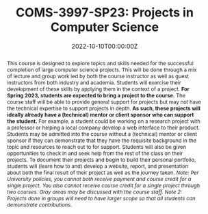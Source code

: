 ---
type: "courses"
title: "COMS-3997-SP23: Projects in Computer Science"
position: "Instructor of Record"
semesters: "Spring 2023"
dayTime: "TBD" #M 6:10-8:00pm"
room: "TBD"
credits: "4 Credits"
# Code used for list order
semesterCode: "23.1"
date: "2022-10-10T00:00:00Z"
subtype: "semester" # semester, MOOC, workshop, other

# Course Overiew Abstract.
abstract: "This course is designed to explore topics and skills needed for the successful completion of large computer science projects. This will be done through a mix of lecture and group work led by both the course instructor as well as guest instructors from both industry and academia. Students will exercise their development of these skills by applying them in the context of a project. **For Spring 2023, students are expected to bring a project to the course.** The course staff will be able to provide general support for projects but may not have the technical expertise to support projects in depth. **As such, these projects will ideally already have a (technical) mentor or client sponsor who can support the student.** For example, a student could be working on a research project with a professor or helping a local company develop a web interface to their product. Students may be admitted into the course without a (technical) mentor or client sponsor if they can demonstrate that they have the requisite background in the topic and resources to reach out to for support. Students will also be given opportunities to check in and seek help from the rest of the class on their projects. To document their projects and begin to build their personal portfolio, students will (learn how to and) develop a website, report, and presentation about both the final result of their project as well as the journey taken.
  
  *Note: Per University policies, you cannot both receive payment and course credit for a single project. You also cannot receive course credit for a single project through two courses. Gray areas may be discussed with the course staff.*
  
  *Note 2: Projects done in groups will need to have larger scope so that all students can demonstrate contributions.*"

# Summary. An optional shortened abstract.
summary: "This course is designed to explore topics and skills needed for the successful completion of large computer science projects. This will be done through a mix of lecture and group work led by both the course instructor as well as guest instructors from both industry and academia. Students will exercise their development of these skills by applying them in the context of a project. **For Spring 2023, students are expected to bring a project to the course.** The course staff will be able to provide general support for projects but may not have the technical expertise to support projects in depth. **As such, these projects will ideally already have a (technical) mentor or client sponsor who can support the student.** To document their projects and begin to build their personal portfolio, students will (learn how to and) develop a website, report, and presentation about both the final result of their project as well as the journey taken."

# learning outcomes for the course
learningOutcomes:
- Write up and present the results of an open-ended project
- Learn and practice a series of skills to empower you in your future courses and careers
- Develop a simple website to document an open-ended projects
- Make use of the unix command line and version control software

# grading breakdown
# grading: 
# - 45% Project Website and Standups
# - 25% Final Project Writeup
# - 25% Final Project Presentation
# - 5% Attendance, Collaboration, and Participation

prerequisites:
- COMS W3134 (or equivalent)
- Calculus II or III (or equivalent)

enrollmentNote: Enrollment Capped at 24 Students (Instructor Managed Waiting List See Note Below)

waitingList: This class is capped at 24 students. This semester, I am handling the waitlist as an instructor-controlled waiting list. Students will be admitted based on a combination of seniority, interests in the class, and contributions to a diverse set of viewpoints and experiences in the class. Half of the available slots will be reserved for Barnard students (assuming sufficient demand). To be considered for the class, please join the waiting list **AND** fill out the form at [https://bit.ly/COMS3997-SP23-WL](https://bit.ly/COMS3997-SP23-WL), which asks a few questions about your background and your interests in the class.

officeHours: My open office hours will be typically held on Tuesdays from 11am-1pm for the Spring 2023 semester, but/and I am always available to meet outside of the standard time frame (ideally still on Tuesdays) by appointment. I will try to respond to requests emailed to [bplancher+courses@barnard.edu](mailto:bplancher+courses@barnard.edu) within 24 hours during the weekdays and within 48 hours over the weekend. The most up-to-date schedule of office hours can be found [here](/office_hours).

# Roles in the course
roles: []

# Awards
awards: []

tags:
- Hands-on 
- Projects

featured: true
outreach: false
projects: []

links:
# - name: Syllabus
#   url: 'files/TBD.pdf'

# Featured image -- named `featured.jpg/png` in this folder. 
image:
  caption: ''
  focal_point: ''
  preview_only: false

---